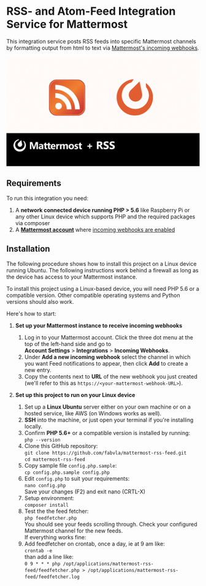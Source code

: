 # RSS- and Atom-Feed Integration Service for Mattermost

This integration service posts RSS feeds into specific Mattermost channels by formatting output from html to text
via [Mattermost's incoming webhooks](https://docs.mattermost.com/developer/webhooks-incoming.html).

<img src="https://github.com/fabvla/mattermost-rss-feed/blob/master/mattermost-rss-feed.png" width="800">

## Requirements

To run this integration you need:

1. A **network connected device running PHP > 5.6** like Raspberry Pi or any other Linux device which supports PHP and the required packages via composer
2. A **[Mattermost account](http://www.mattermost.org/)** where [incoming webhooks are enabled](https://docs.mattermost.com/developer/webhooks-incoming.html)

## Installation

The following procedure shows how to install this project on a Linux device running Ubuntu.
The following instructions work behind a firewall as long as the device has access to your Mattermost instance.

To install this project using a Linux-based device, you will need PHP 5.6 or a compatible version.
Other compatible operating systems and Python versions should also work.

Here's how to start:

1. **Set up your Mattermost instance to receive incoming webhooks**
    1. Log in to your Mattermost account. Click the three dot menu at the top of the left-hand side and go to  
        **Account Settings** > **Integrations** > **Incoming Webhooks**.
    2. Under **Add a new incoming webhook** select the channel in which you want Feed notifications to appear, then click **Add** to create a new entry.
    3. Copy the contents next to **URL** of the new webhook you just created (we'll refer to this as `https://<your-mattermost-webhook-URL>`).

2. **Set up this project to run on your Linux device**
    1. Set up a **Linux Ubuntu** server either on your own machine or on a hosted service, like AWS (on Windows works as well).
    2. **SSH** into the machine, or just open your terminal if you're installing locally.
    3. Confirm **PHP 5.6+** or a compatible version is installed by running:  
        `php --version`
    4. Clone this GitHub repository:  
        `git clone https://github.com/fabvla/mattermost-rss-feed.git`  
        `cd mattermost-rss-feed`
    5. Copy sample file `config.php.sample`:  
        `cp config.php.sample config.php`
    6. Edit `config.php` to suit your requirements:  
        `nano config.php`  
        Save your changes (F2) and exit nano (CRTL-X)
    7. Setup environment:  
         `composer install`
    8. Test the the feed fetcher:  
         `php feedfetcher.php`  
        You should see your feeds scrolling through. Check your configured Mattermost channel for the new feeds.  
        If everything works fine:  
    9. Add feedfetcher on crontab, once a day, ie at 9 am like:  
         `crontab -e`  
        than add a line like:  
         `0 9 * * * php /opt/applications/mattermost-rss-feed/feedfetcher.php > /opt/applications/mattermost-rss-feed/feedfetcher.log`


